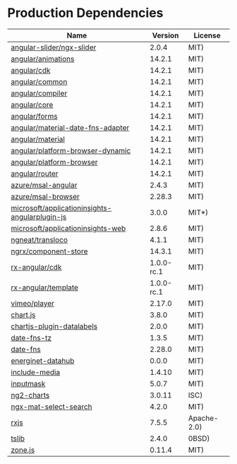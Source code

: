 # Production Dependencies

  | Name | Version | License |
  | ---- | ------- | ------- |
  | [angular-slider/ngx-slider](https://github.com/angular-slider/ngx-slider) | 2.0.4 | MIT) |
| [angular/animations](https://github.com/angular/angular) | 14.2.1 | MIT) |
| [angular/cdk](https://github.com/angular/components) | 14.2.1 | MIT) |
| [angular/common](https://github.com/angular/angular) | 14.2.1 | MIT) |
| [angular/compiler](https://github.com/angular/angular) | 14.2.1 | MIT) |
| [angular/core](https://github.com/angular/angular) | 14.2.1 | MIT) |
| [angular/forms](https://github.com/angular/angular) | 14.2.1 | MIT) |
| [angular/material-date-fns-adapter](https://github.com/angular/components) | 14.2.1 | MIT) |
| [angular/material](https://github.com/angular/components) | 14.2.1 | MIT) |
| [angular/platform-browser-dynamic](https://github.com/angular/angular) | 14.2.1 | MIT) |
| [angular/platform-browser](https://github.com/angular/angular) | 14.2.1 | MIT) |
| [angular/router](https://github.com/angular/angular) | 14.2.1 | MIT) |
| [azure/msal-angular](https://github.com/AzureAD/microsoft-authentication-library-for-js) | 2.4.3 | MIT) |
| [azure/msal-browser](https://github.com/AzureAD/microsoft-authentication-library-for-js) | 2.28.3 | MIT) |
| [microsoft/applicationinsights-angularplugin-js](undefined) | 3.0.0 | MIT*) |
| [microsoft/applicationinsights-web](https://github.com/microsoft/ApplicationInsights-JS) | 2.8.6 | MIT) |
| [ngneat/transloco](https://github.com/ngneat/transloco) | 4.1.1 | MIT) |
| [ngrx/component-store](https://github.com/ngrx/platform) | 14.3.1 | MIT) |
| [rx-angular/cdk](https://github.com/rx-angular/rx-angular) | 1.0.0-rc.1 | MIT) |
| [rx-angular/template](https://github.com/rx-angular/rx-angular) | 1.0.0-rc.1 | MIT) |
| [vimeo/player](https://github.com/vimeo/player.js) | 2.17.0 | MIT) |
| [chart.js](https://github.com/chartjs/Chart.js) | 3.8.0 | MIT) |
| [chartjs-plugin-datalabels](https://github.com/chartjs/chartjs-plugin-datalabels) | 2.0.0 | MIT) |
| [date-fns-tz](https://github.com/marnusw/date-fns-tz) | 1.3.5 | MIT) |
| [date-fns](https://github.com/date-fns/date-fns) | 2.28.0 | MIT) |
| [energinet-datahub](undefined) | 0.0.0 | MIT) |
| [include-media](https://github.com/eduardoboucas/include-media) | 1.4.10 | MIT) |
| [inputmask](https://github.com/RobinHerbots/Inputmask) | 5.0.7 | MIT) |
| [ng2-charts](https://github.com/valor-software/ng2-charts) | 3.0.11 | ISC) |
| [ngx-mat-select-search](https://github.com/bithost-gmbh/ngx-mat-select-search) | 4.2.0 | MIT) |
| [rxjs](https://github.com/reactivex/rxjs) | 7.5.5 | Apache-2.0) |
| [tslib](https://github.com/Microsoft/tslib) | 2.4.0 | 0BSD) |
| [zone.js](https://github.com/angular/angular) | 0.11.4 | MIT) |